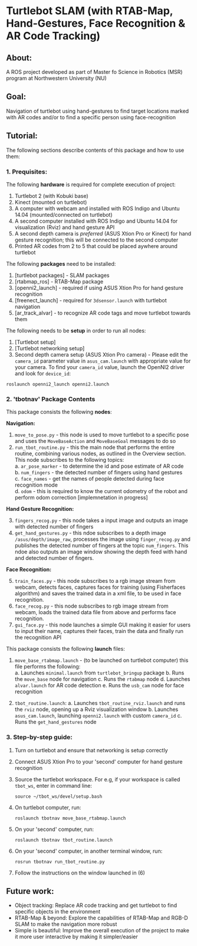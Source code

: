 # Turtlebot SLAM (with RTAB-Map, Hand-Gestures, Face Recognition & AR Code Tracking)

## About:

A ROS project developed as part of Master fo Science in Robotics (MSR) program at Northwestern University (NU)

<!-- ## Demo:

* Video -->

## Goal:

Navigation of turtlebot using hand-gestures to find target locations marked with AR codes and/or to find a specific person using face-recognition

<!-- ## Overview:

Refer to my portfolio entry at http://patilnabhi.github.io/portfolio/tbotnav -->

## Tutorial:

The following sections describe contents of this package and how to use them:

### 1. Prequisites:

The following **hardware** is required for complete execution of project:

1. Turtlebot 2 (with Kobuki base)
2. Kinect (mounted on turtlebot)
3. A computer with webcam and installed with ROS Indigo and Ubuntu 14.04 (mounted/connected on turtlebot)
4. A second computer installed with ROS Indigo and Ubuntu 14.04 for visualization (Rviz) and hand gesture API
5. A second depth camera is *preferred* (ASUS Xtion Pro or Kinect) for hand gesture recognition; this will be connected to the second computer
6. Printed AR codes from 2 to 5 that could be placed aywhere around turtlebot

The following **packages** need to be installed:

1. [turtlebot packages] - SLAM packages
2. [rtabmap_ros] - RTAB-Map package 
3. [openni2_launch] - required if using ASUS Xtion Pro for hand gesture recognition
4. [freenect_launch] - required for `3dsensor.launch` with turtlebot navigation
5. [ar_track_alvar] - to recognize AR code tags and move turtlebot towards them

The following needs to be **setup** in order to run all nodes:

1. [Turtlebot setup]
2. [Turtlebot networking setup]
3. Second depth camera setup (ASUS Xtion Pro camera) - Please edit the `camera_id` parameter value in `asus_cam.launch` with appropriate value for your camera. To find your `camera_id` value, launch the OpenNI2 driver and look for `device_id`:
```
roslaunch openni2_launch openni2.launch
```

### 2. 'tbotnav' Package Contents

This package consists the following **nodes**:

**Navigation:**

1. `move_to_pose.py` - this node is used to move turtlebot to a specific pose and uses the `MoveBaseAction` and `MoveBaseGoal` messages to do so
2. `run_tbot_routine.py` - this the main node that performs the entire routine, combining various nodes, as outlined in the Overview section. This node subscribes to the following topics:  
    a. `ar_pose_marker` - to determine the id and pose estimate of AR code  
    b. `num_fingers` - the detected number of fingers using hand gestures  
    c. `face_names` - get the names of people detected during face recognition mode  
    d.  `odom` - this is required to know the current odometry of the robot and perform odom correction [implemnetation in progress]  
     
**Hand Gesture Recognition:**

3. `fingers_recog.py` - this node takes a input image and outputs an image with detected number of fingers
4. `get_hand_gestures.py` - this ndoe subscribes to a depth image `/asus/depth/image_raw`, processes the image using `finger_recog.py` and publishes the detected number of fingers at the topic `num_fingers`. This ndoe also outputs an image window showing the depth feed with hand and detected number of fingers.

**Face Recognition:**

5. `train_faces.py` - this node subscribes to a rgb image stream from webcam, detects faces, captures faces for training (using Fisherfaces algorithm) and saves the trained data in a xml file, to be used in face recognition.
6. `face_recog.py` - this node subscribes to rgb image stream from webcam, loads the trained data file from above and performs face recognition.
7. `gui_face.py` - this node launches a simple GUI making it easier for users to input their name, captures their faces, train the data and finally run the recognition API

This package consists the following **launch** files:

1. `move_base_rtabmap.launch` - (to be launched on turtlebot computer) this file performs the following:  
    a. Launches `minimal.launch` from `turtlebot_bringup` package
    b. Runs the `move_base` node for navigation
    c. Runs the `rtabmap` node 
    d. Launches `alvar.launch` for AR code detection
    e. Runs the `usb_cam` node for face recognition

2. `tbot_routine.launch`:
    a. Launches `tbot_routine_rviz.launch` and runs the `rviz` node, opening up a Rviz visualization window
    b. Launches `asus_cam.launch`, launching `openni2.launch` with custom `camera_id`
    c. Runs the `get_hand_gestures` node

<!-- This package consists the following *config* files:

1. `costmap_params.yaml`
2. `global_costmap_params.yaml`
3. `local_costmap_params.yaml`
4. `base_local_planner.yaml`
5. `global_planner_params.yaml`
6. `move_base_params.yaml`
7. `dwa_planner_params.yaml`
8. `tbot_rtabmap.rviz` -->

### 3. Step-by-step guide:

1. Turn on turtlebot and ensure that networking is setup correctly  

2. Connect ASUS Xtion Pro to your 'second' computer for hand gesture recognition  

3. Source the turtlebot workspace. For e.g, if your workspace is called `tbot_ws`, enter in command line:  
    ```
    source ~/tbot_ws/devel/setup.bash
    ```  

4. On turtlebot computer, run:  
    ```
    roslaunch tbotnav move_base_rtabmap.launch
    ```  

5. On your 'second' computer, run:  
    ```
    roslaunch tbotnav tbot_routine.launch
    ```  

6. On your 'second' computer, in another terminal window, run:  
    ```
    rosrun tbotnav run_tbot_routine.py
    ```  

7. Follow the instructions on the window launched in (6)


## Future work:
    
* Object tracking: Replace AR code tracking and get turtlebot to find specific objects in the environment
* RTAB-Map & beyond: Explore the capabilities of RTAB-Map and RGB-D SLAM to make the navigation more robust
* Simple is beautiful: Improve the overall execution of the project to make it more user interactive by making it simpler/easier